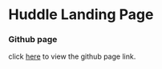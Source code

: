 # Huddle Landing Page

### Github page

click  [here](https://smartempire007.github.io/huddle-landing-page/) to view the github page link.